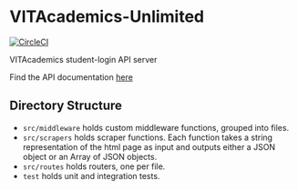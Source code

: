 # VITAcademics-Unlimited

[![CircleCI](https://circleci.com/gh/saurabhmathur96/VITAcademics-Unlimited.svg?style=svg&circle-token=52f6f35b7462d0ef611b79a19faca7ebd75e41ff)](https://circleci.com/gh/saurabhmathur96/VITAcademics-Unlimited)

VITAcademics student-login API server

Find the API documentation [here](./API.md)


## Directory Structure

- `src/middleware` holds custom middleware functions, grouped into files.
- `src/scrapers` holds scraper functions. Each function takes a string representation of the html page as input and outputs either a JSON object or an Array of JSON objects.
- `src/routes` holds routers, one per file.
- `test` holds unit and integration tests.

